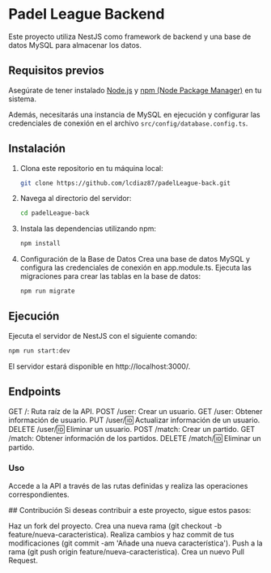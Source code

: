 # Padel League Backend

Este proyecto utiliza NestJS como framework de backend y una base de datos MySQL para almacenar los datos.

## Requisitos previos

Asegúrate de tener instalado [Node.js](https://nodejs.org) y [npm (Node Package Manager)](https://www.npmjs.com/get-npm) en tu sistema.

Además, necesitarás una instancia de MySQL en ejecución y configurar las credenciales de conexión en el archivo `src/config/database.config.ts`.

## Instalación

1. Clona este repositorio en tu máquina local:

   ```bash
   git clone https://github.com/lcdiaz87/padelLeague-back.git
   ```

2. Navega al directorio del servidor:

    ```bash
    cd padelLeague-back
    ```

3. Instala las dependencias utilizando npm:

    ```bash
    npm install
    ```

4. Configuración de la Base de Datos
  Crea una base de datos MySQL y configura las credenciales de conexión en app.module.ts.
  Ejecuta las migraciones para crear las tablas en la base de datos:

    ```bash
    npm run migrate
    ```

## Ejecución
Ejecuta el servidor de NestJS con el siguiente comando:

  ```bash
  npm run start:dev
  ```
El servidor estará disponible en http://localhost:3000/.

## Endpoints
GET /: Ruta raíz de la API.
POST /user: Crear un usuario.
GET /user: Obtener información de usuario.
PUT /user/:id: Actualizar información de un usuario.
DELETE /user/:id: Eliminar un usuario.
POST /match: Crear un partido.
GET /match: Obtener información de los partidos.
DELETE /match/:id: Eliminar un partido.

### Uso
Accede a la API a través de las rutas definidas y realiza las operaciones correspondientes.

## Contribución
Si deseas contribuir a este proyecto, sigue estos pasos:

Haz un fork del proyecto.
Crea una nueva rama (git checkout -b feature/nueva-caracteristica).
Realiza cambios y haz commit de tus modificaciones (git commit -am 'Añade una nueva característica').
Push a la rama (git push origin feature/nueva-caracteristica).
Crea un nuevo Pull Request.
